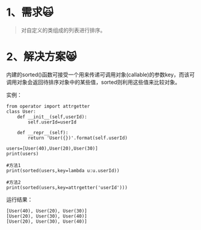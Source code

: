 # 1、需求🙀

> 对自定义的类组成的列表进行排序。

# 2、解决方案😸

内建的sorted\(\)函数可接受一个用来传递可调用对象\(callable\)的参数key，而该可调用对象会返回待排序对象中的某些值，sorted则利用这些值来比较对象。

实例：

```
from operator import attrgetter
class User:
    def __init__(self,userId):
        self.userId=userId

    def __repr__(self):
        return 'User({})'.format(self.userId)

users=[User(40),User(20),User(30)]
print(users)

#方法1
print(sorted(users,key=lambda u:u.userId))

#方法2
print(sorted(users,key=attrgetter('userId')))
```

运行结果：

```
[User(40), User(20), User(30)]
[User(20), User(30), User(40)]
[User(20), User(30), User(40)]
```



